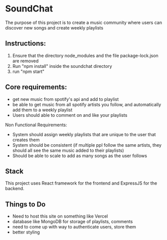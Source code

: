 # SoundChat
The purpose of this project is to create a music community where users can discover new songs and create weekly playlists

## Instructions:
1. Ensure that the directory node_modules and the file package-lock.json are removed
2. Run "npm install" inside the soundchat directory
3. run "npm start"

## Core requirements:
- get new music from spotify's api and add to playlist
- be able to get music from all spotify artists you follow, and automatically add them to a weekly playlist
- Users should able to comment on and like your playlists

Non Functional Requirements: 
- System should assign weekly playlists that are unique to the user that creates them
- System should be consistent (if multiple ppl follow the same artists, they should all see the same music added to their playlists)
- Should be able to scale to add as many songs as the user follows

## Stack
This project uses React framework for the frontend and ExpressJS for the backend.

## Things to Do
- Need to host this site on something like Vercel
- database like MongoDB for storage of playlists, comments
- need to come up with way to authenticate users, store them
- better styling